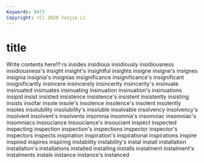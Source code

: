 ```yaml
---
Keywords: 9473
Copyright: (C) 2020 Junjie Li
---
```


# title

Write contents here!!!
rs 
insides 
insidious 
insidiously
insidiousness 
insidiousness's 
insight 
insight's 
insightful 
insights 
insigne 
insigne's 
insignes 
insignia
insignia's 
insignias 
insignificance 
insignificance's 
insignificant 
insignificantly 
insincere 
insincerely 
insincerity 
insincerity's
insinuate 
insinuated 
insinuates 
insinuating 
insinuation 
insinuation's 
insinuations 
insipid 
insist 
insisted
insistence 
insistence's 
insistent 
insistently 
insisting 
insists 
insofar 
insole 
insole's 
insolence
insolence's 
insolent 
insolently 
insoles 
insolubility 
insolubility's 
insoluble 
insolvable 
insolvency 
insolvency's
insolvent 
insolvent's 
insolvents 
insomnia 
insomnia's 
insomniac 
insomniac's 
insomniacs 
insouciance 
insouciance's
insouciant 
inspect 
inspected 
inspecting 
inspection 
inspection's 
inspections 
inspector 
inspector's 
inspectors
inspects 
inspiration 
inspiration's 
inspirational 
inspirations 
inspire 
inspired 
inspires 
inspiring 
instability
instability's 
instal 
install 
installation 
installation's 
installations 
installed 
installing 
installs 
instalment
instalment's 
instalments 
instals 
instance 
instance's 
instanced 
